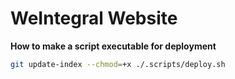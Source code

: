 # WeIntegral Website

**How to make a script executable for deployment**

```bash
git update-index --chmod=+x ./.scripts/deploy.sh
```
